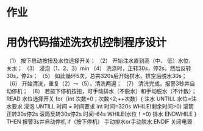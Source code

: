 # 作业
# 用伪代码描述洗衣机控制程序设计
（1） 按下启动按扭及水位选择开关； 
（2） 开始注水直到高（中、 低）水位，关水； 
（3） 浸泡（1、2、3）min 
（4） 洗涤时，正转30s，停2s，然后反转30s，停2s； 
（5） 如此循环5次，总共320s后开始排水，排空后脱水30s； 
（6） 开始清洗，重复（2）～（5），清洗两遍； 
（7） 清洗完成，报警3秒并自动停机； 
（8） 若按下停机按扭，可手动排水（不脱水）和手动脱水（不计数）；
 READ 水位选择开关 
 for（int 次数=0；次数<2;++次数）{ 
 注水 
 UNTILL 水位=注水要求 
 浸泡 
 UNTILL 时间 = 时间要求 
 int 时间=320s 
 WHILE(剩余时间>0) 
 滚筒正转30s停2s 
 滚筒反转30s停2s 
 时间-64s 
 WHILE(水位！=0) 
 排水 
 ENDWHILE 
 } 
 THEN 报警3s并自动停机 
 if（按下停机） 
 手动排水or手动脱水 
 ENDIF 
 关闭电源  